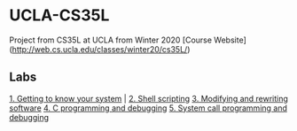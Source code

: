 # UCLA-CS35L
Project from CS35L at UCLA from Winter 2020
[Course Website] (http://web.cs.ucla.edu/classes/winter20/cs35L/)

## Labs

[1. Getting to know your system](http://web.cs.ucla.edu/classes/winter20/cs35L/assign/assign1.html) |
[2. Shell scripting](http://web.cs.ucla.edu/classes/winter20/cs35L/assign/assign2.html)
[3. Modifying and rewriting software](http://web.cs.ucla.edu/classes/winter20/cs35L/assign/assign3.html)
[4. C programming and debugging](http://web.cs.ucla.edu/classes/winter20/cs35L/assign/assign4.html)
[	5. System call programming and debugging](http://web.cs.ucla.edu/classes/winter20/cs35L/assign/assign5.html)


